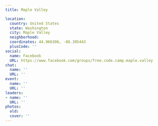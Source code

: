 ```yaml
---
title: Maple Valley

location:
  country: United States
  state: Washington
  city: Maple Valley
  neighborhood: 
  coordinates: 44.966306, -88.305443
  plusCode: ''
social:
  name: Facebook
  URL: https://www.facebook.com/groups/free.code.camp.maple.valley
chat:
  name: ''
  URL: ''
event:
  name: ''
  URL: ''
leaders:
- name: ''
  URL: ''
photos:
  old: 
  cover: ''
---
```

